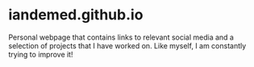 # iandemed.github.io
Personal webpage that contains links to relevant social media and a selection of projects that I have worked on. Like myself, I am constantly trying to improve it!
